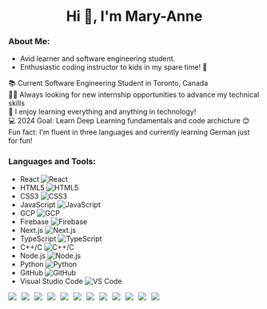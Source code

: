 <h1 align="center">Hi 👋, I'm Mary-Anne</h1>

### About Me:
- Avid learner and software engineering student.
- Enthusiastic coding instructor to kids in my spare time! 🚀

📚 Current Software Engineering Student in Toronto, Canada  
👩‍💻 Always looking for new internship opportunities to advance my technical skills  
🌱 I enjoy learning everything and anything in technology!  
💻 2024 Goal: Learn Deep Learning fundamentals and code archicture 
😊Fun fact: I'm fluent in three languages and currently learning German just for fun!

### Languages and Tools:

- React ![React](https://img.icons8.com/color/48/000000/react-native.png)
- HTML5 ![HTML5](https://img.icons8.com/color/48/000000/html-5.png)
- CSS3 ![CSS3](https://img.icons8.com/color/48/000000/css3.png)
- JavaScript ![JavaScript](https://img.icons8.com/color/48/000000/javascript.png)
- GCP ![GCP](https://img.icons8.com/color/48/000000/google-cloud-platform.png)
- Firebase ![Firebase](https://img.icons8.com/color/48/000000/firebase.png)
- Next.js ![Next.js](https://img.icons8.com/color/48/000000/next.png)
- TypeScript ![TypeScript](https://img.icons8.com/color/48/000000/typescript.png)
- C++/C ![C++/C](https://img.icons8.com/color/48/000000/c-plus-plus-logo.png)
- Node.js ![Node.js](https://img.icons8.com/color/48/000000/nodejs.png)
- Python ![Python](https://img.icons8.com/color/48/000000/python.png)
- GitHub ![GitHub](https://img.icons8.com/fluent/48/000000/github.png)
- Visual Studio Code ![VS Code](https://img.icons8.com/color/48/000000/visual-studio-code-2019.png)



<div style="display: flex; flex-wrap: wrap; gap: 10px;">
    <img src="https://img.shields.io/badge/Firebase-FFCA28?style=for-the-badge&logo=firebase&logoColor=black">
    <img src="https://img.shields.io/badge/Microsoft%20Azure-0089D6?style=for-the-badge&logo=microsoft%20azure&logoColor=white">
    <img src="https://img.shields.io/badge/React-61DAFB?style=for-the-badge&logo=react&logoColor=white">
    <img src="https://img.shields.io/badge/Django-092E20?style=for-the-badge&logo=django&logoColor=white">
    <img src="https://img.shields.io/badge/Python-3776AB?style=for-the-badge&logo=python&logoColor=white">
    <img src="https://img.shields.io/badge/HTML5-E34F26?style=for-the-badge&logo=html5&logoColor=white">
    <img src="https://img.shields.io/badge/CSS3-1572B6?style=for-the-badge&logo=css3&logoColor=white">
    <img src="https://img.shields.io/badge/JavaScript-323330?style=for-the-badge&logo=javascript&logoColor=F7DF1E">
    <img src="https://img.shields.io/badge/C-00599C?style=for-the-badge&logo=c&logoColor=white">
    <img src="https://img.shields.io/badge/C%2B%2B-00599C?style=for-the-badge&logo=c%2B%2B&logoColor=white">
    <img src="https://img.shields.io/badge/Jupyter-F37626.svg?&style=for-the-badge&logo=Jupyter&logoColor=white">
    <img src="https://img.shields.io/badge/MySQL-005C84?style=for-the-badge&logo=mysql&logoColor=white">
</div>



